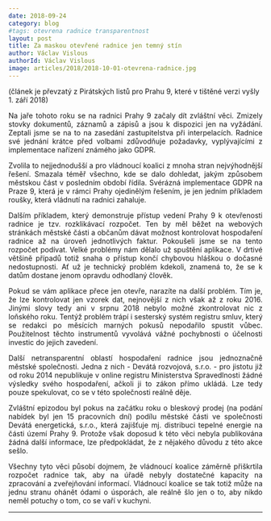 ```yaml
---
date: 2018-09-24
category: blog
#tags: otevrena radnice transparentnost
layout: post
title: Za maskou otevřené radnice jen temný stín
author: Václav Vislous
authorId: Václav Vislous
image: articles/2018/2018-10-01-otevrena-radnice.jpg
---
```


(článek je převzatý z Pirátských listů pro Prahu 9, které v tištěné verzi vyšly 1. září 2018)

<p style='text-align: justify;'>
Na jaře tohoto roku se na radnici Prahy 9 začaly dít zvláštní věci. Zmizely stovky dokumentů, záznamů a zápisů a jsou k dispozici jen na vyžádání. Zeptali jsme se na to na zasedání zastupitelstva při interpelacích. Radnice své jednání krátce před volbami zdůvodňuje požadavky, vyplývajícími z implementace nařízení známého jako GDPR. 
</p><p style='text-align: justify;'>
Zvolila to nejjednodušší a pro vládnoucí koalici z mnoha stran nejvýhodnější řešení. Smazala téměř všechno, kde se dalo dohledat, jakým způsobem městskou část v posledním období řídila. Svérázná implementace GDPR na Praze 9, která je v rámci Prahy ojedinělým řešením, je jen jedním příkladem roušky, která vládnutí na radnici zahaluje. 
</p><p style='text-align: justify;'>
Dalším příkladem, který demonstruje přístup vedení Prahy 9 k otevřenosti radnice je tzv. rozklikávací rozpočet. Ten by měl běžet na webových stránkách městské části a občanům dávat možnost kontrolovat hospodaření radnice až na úroveň jednotlivých faktur. Pokoušeli jsme se na tento rozpočet podívat. Velké problémy nám dělalo už spuštění aplikace. V drtivé většině případů totiž snaha o přístup končí chybovou hláškou o dočasné nedostupnosti. Ať už je technický problém kdekoli, znamená to, že se k datům dostane jenom opravdu odhodlaný člověk. 
</p><p style='text-align: justify;'>
Pokud se vám aplikace přece jen otevře, narazíte na další problém. Tím je, že lze kontrolovat jen vzorek dat, nejnovější z nich však až z roku 2016. Jinými slovy tedy ani v srpnu 2018 nebylo možné zkontrolovat nic z loňského roku. Tentýž problém trápí i sesterský systém registru smluv, který se redakci po měsících marných pokusů nepodařilo spustit vůbec. Použitelnost těchto instrumentů vyvolává vážné pochybnosti o účelnosti investic do jejich zavedení.
</p><p style='text-align: justify;'>
Další netransparentní oblastí hospodaření radnice jsou jednoznačně městské společnosti. Jedna z nich - Devátá rozvojová, s.r.o. - pro jistotu již od roku 2014 nepublikuje v online registru Ministerstva Spravedlnosti žádné výsledky svého hospodaření, ačkoli ji to zákon přímo ukládá. Lze tedy pouze spekulovat, co se v této společnosti reálně děje. 
</p><p style='text-align: justify;'>
Zvláštní epizodou byl pokus na začátku roku o bleskový prodej (na podání nabídek byl jen 15 pracovních dní) podílu městské části ve společnosti Devátá energetická, s.r.o., která zajišťuje mj. distribuci tepelné energie na části území Prahy 9. Protože však doposud k této věci nebyla publikována žádná další informace, lze předpokládat, že z nějakého důvodu z této akce sešlo.
</p><p style='text-align: justify;'>
Všechny tyto věci působí dojmem, že vládnoucí koalice záměrně přiškrtila rozpočet radnice tak, aby na úřadě nebyly dostatečné kapacity na zpracování a zveřejňování informací. Vládnoucí koalice se tak totiž může na jednu stranu ohánět ódami o úsporách, ale reálně šlo jen o to, aby nikdo neměl potuchy o tom, co se vaří v kuchyni.
</p>


---

